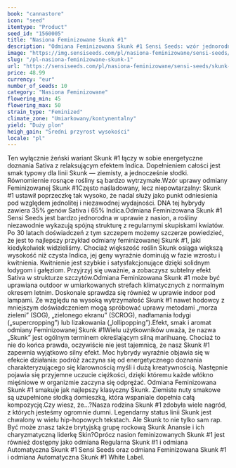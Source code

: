 ```yaml
---
book: "cannastore"
icon: "seed"
itemtype: "Product"
seed_id: "1560005"
title: "Nasiona Feminizowane Skunk #1"
description: "Odmiana Feminizowana Skunk #1 Sensi Seeds: wzór jednorodności, niezawodności i obfitych zbiorów, zapewniający upojne hybrydowe doznania."
image: "https://img.sensiseeds.com/pl/nasiona-feminizowane/sensi-seeds/skunk-1-feminizowane-image.png"
slug: "/pl-nasiona-feminizowane-skunk-1"
url: "https://sensiseeds.com/pl/nasiona-feminizowane/sensi-seeds/skunk-1-feminizowane?a_aid=cannastore"
price: 48.99
currency: "eur"
number_of_seeds: 10
category: "Nasiona Feminizowane"
flowering_min: 45
flowering_max: 50
strain_type: "Feminized"
climate_zone: "Umiarkowany/kontynentalny"
yield: "Duży plon"
heigh_gain: "Średni przyrost wysokości"
locale: "pl"
---
```

Ten wyłącznie żeński wariant Skunk #1 łączy w sobie energetyczne doznania Sativa z relaksującym efektem Indica. Dopełnieniem całości jest smak typowy dla linii Skunk — ziemisty, a jednocześnie słodki. Równomiernie rosnące rośliny są bardzo wytrzymałe.Wzór uprawy odmiany Feminizowanej Skunk #1Często naśladowany, lecz niepowtarzalny: Skunk #1 ustawił poprzeczkę tak wysoko, że nadal służy jako punkt odniesienia pod względem jednolitej i niezawodnej wydajności. DNA tej hybrydy zawiera 35% genów Sativa i 65% Indica.Odmiana Feminizowana Skunk #1 Sensi Seeds jest bardzo jednorodna w uprawie z nasion, a rośliny niezawodnie wykazują spójną strukturę z regularnymi skupiskami kwiatów. Po 30 latach doświadczeń z tym szczepem możemy szczerze powiedzieć, że jest to najlepszy przykład odmiany feminizowanej Skunk #1, jaki kiedykolwiek widzieliśmy. Chociaż większość roślin Skunk osiąga większą wysokość niż czysta Indica, jej geny wyraźnie dominują w fazie wzrostu i kwitnienia. Kwitnienie jest szybkie i satysfakcjonujące dzięki solidnym łodygom i gałęziom. Przyjrzyj się uważnie, a zobaczysz subtelny efekt Sativa w strukturze szczytów.Odmiana Feminizowana Skunk #1 może być uprawiana outdoor w umiarkowanych strefach klimatycznych z normalnym okresem letnim. Doskonale sprawdza się również w uprawie indoor pod lampami. Ze względu na wysoką wytrzymałość Skunk #1 nawet hodowcy z mniejszym doświadczeniem mogą spróbować uprawy metodami „morza zieleni” (SOG), „zielonego ekranu” (SCROG), nadłamania łodygi („supercropping”) lub lizakowania („lollipopping”).Efekt, smak i aromat odmiany Feminizowanej Skunk #1Wielu użytkowników uważa, że nazwa „Skunk” jest ogólnym terminem określającym silną marihuanę. Chociaż to nie do końca prawda, oczywiście nie jest tajemnicą, że nasz Skunk #1 zapewnia wyjątkowo silny efekt. Moc hybrydy wyraźnie objawia się w efekcie działania: podróż zaczyna się od energetycznego doznania charakteryzującego się klarownością myśli i dużą kreatywnością. Następnie pojawia się przyjemne uczucie ciężkości, dzięki któremu każde włókno mięśniowe w organizmie zaczyna się odprężać. Odmiana Feminizowana Skunk #1 smakuje jak najlepszy klasyczny Skunk. Ziemiste nuty smakowe są uzupełnione słodką domieszką, która wspaniale dopełnia całą kompozycję.Czy wiesz, że…?Nasza rodzina Skunk #1 zdobyła wiele nagród, z których jesteśmy ogromnie dumni. Legendarny status linii Skunk jest chwalony w wielu hip-hopowych tekstach. Ale Skunk to nie tylko sam rap. Być może znasz także brytyjską grupę rockową Skunk Anansie i ich charyzmatyczną liderkę Skin?Oprócz nasion feminizowanych Skunk #1 jest również dostępny jako odmiana Regularna Skunk #1 i odmiana Automatyczna Skunk #1 Sensi Seeds oraz odmiana Feminizowana Skunk #1 i odmiana Automatyczna Skunk #1 White Label.
